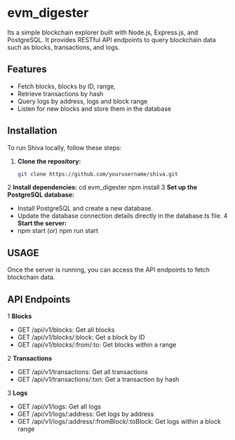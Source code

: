 # evm_digester

Its a simple blockchain explorer built with Node.js, Express.js, and PostgreSQL. It provides RESTful API endpoints to query blockchain data such as blocks, transactions, and logs.

## Features

- Fetch blocks, blocks by ID, range,
- Retrieve transactions by hash
- Query logs by address, logs and block range
- Listen for new blocks and store them in the database

## Installation

To run Shiva locally, follow these steps:

1. **Clone the repository:**

   ```bash
   git clone https://github.com/yourusername/shiva.git
2 **Install dependencies:**
   cd evm_digester
   npm install
3 **Set up the PostgreSQL database:**
   - Install PostgreSQL and create a new database.
   - Update the database connection details directly in the database.ts file.
4 **Start the server:**
   - npm start (or) npm run start

## USAGE
Once the server is running, you can access the API endpoints to fetch blockchain data.

## API Endpoints
1 **Blocks**
  - GET /api/v1/blocks: Get all blocks
  - GET /api/v1/blocks/:block: Get a block by ID
  - GET /api/v1/blocks/:from/:to: Get blocks within a range
    
2 **Transactions**
  - GET /api/v1/transactions: Get all transactions
  - GET /api/v1/transactions/:txn: Get a transaction by hash

3 **Logs**
  - GET /api/v1/logs: Get all logs
  - GET /api/v1/logs/:address: Get logs by address
  - GET /api/v1/logs/:address/:fromBlock/:toBlock: Get logs within a block range

  

